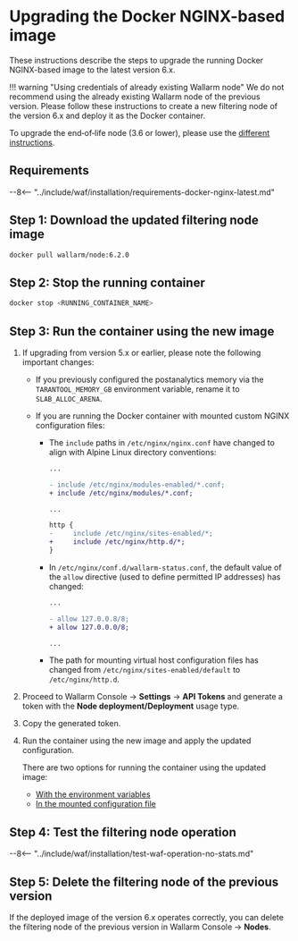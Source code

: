 [waf-mode-instr]:                   ../admin-en/configure-wallarm-mode.md
[blocking-page-instr]:              ../admin-en/configuration-guides/configure-block-page-and-code.md
[logging-instr]:                    ../admin-en/configure-logging.md
[proxy-balancer-instr]:             ../admin-en/using-proxy-or-balancer-en.md
[process-time-limit-instr]:         ../admin-en/configure-parameters-en.md#wallarm_process_time_limit
[allocating-memory-guide]:          ../admin-en/configuration-guides/allocate-resources-for-node.md
[ptrav-attack-docs]:                ../attacks-vulns-list.md#path-traversal
[attacks-in-ui-image]:              ../images/admin-guides/test-attacks-quickstart.png
[nginx-process-time-limit-docs]:    ../admin-en/configure-parameters-en.md#wallarm_process_time_limit
[nginx-process-time-limit-block-docs]:  ../admin-en/configure-parameters-en.md#wallarm_process_time_limit_block
[overlimit-res-rule-docs]:           ../user-guides/rules/configure-overlimit-res-detection.md
[graylist-docs]:                     ../user-guides/ip-lists/overview.md
[waf-mode-instr]:                   ../admin-en/configure-wallarm-mode.md
[ip-lists-docs]:                    ../user-guides/ip-lists/overview.md
[api-policy-enf-docs]:              ../api-specification-enforcement/overview.md
[link-wallarm-health-check]:        ../admin-en/uat-checklist-en.md

# Upgrading the Docker NGINX-based image

These instructions describe the steps to upgrade the running Docker NGINX-based image to the latest version 6.x.

!!! warning "Using credentials of already existing Wallarm node"
    We do not recommend using the already existing Wallarm node of the previous version. Please follow these instructions to create a new filtering node of the version 6.x and deploy it as the Docker container.

To upgrade the end‑of‑life node (3.6 or lower), please use the [different instructions](older-versions/docker-container.md).

## Requirements

--8<-- "../include/waf/installation/requirements-docker-nginx-latest.md"

## Step 1: Download the updated filtering node image

``` bash
docker pull wallarm/node:6.2.0
```

## Step 2: Stop the running container

```bash
docker stop <RUNNING_CONTAINER_NAME>
```

## Step 3: Run the container using the new image

1. If upgrading from version 5.x or earlier, please note the following important changes:

    * If you previously configured the postanalytics memory via the `TARANTOOL_MEMORY_GB` environment variable, rename it to `SLAB_ALLOC_ARENA`.
    * If you are running the Docker container with mounted custom NGINX configuration files:

        * The `include` paths in `/etc/nginx/nginx.conf` have changed to align with Alpine Linux directory conventions:

            ```diff
            ...

            - include /etc/nginx/modules-enabled/*.conf;
            + include /etc/nginx/modules/*.conf;

            ...

            http {
            -     include /etc/nginx/sites-enabled/*;
            +     include /etc/nginx/http.d/*;
            }
            ```
        
        * In `/etc/nginx/conf.d/wallarm-status.conf`, the default value of the `allow` directive (used to define permitted IP addresses) has changed:

            ```diff
            ...

            - allow 127.0.0.8/8;
            + allow 127.0.0.0/8;

            ...
            ```
        
        * The path for mounting virtual host configuration files has changed from `/etc/nginx/sites-enabled/default` to `/etc/nginx/http.d`.
1. Proceed to Wallarm Console → **Settings** → **API Tokens** and generate a token with the **Node deployment/Deployment** usage type.
1. Copy the generated token.
1. Run the container using the new image and apply the updated configuration.
    
    There are two options for running the container using the updated image:

    * [With the environment variables](../admin-en/installation-docker-en.md#run-the-container-passing-the-environment-variables)
    * [In the mounted configuration file](../admin-en/installation-docker-en.md#run-the-container-mounting-the-configuration-file)

## Step 4: Test the filtering node operation

--8<-- "../include/waf/installation/test-waf-operation-no-stats.md"

## Step 5: Delete the filtering node of the previous version

If the deployed image of the version 6.x operates correctly, you can delete the filtering node of the previous version in Wallarm Console → **Nodes**.
